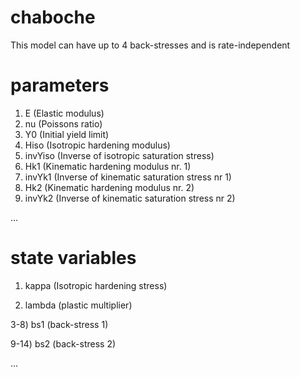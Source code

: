 # chaboche
This model can have up to 4 back-stresses and is rate-independent

# parameters
1. E (Elastic modulus)
2. nu (Poissons ratio)
3. Y0 (Initial yield limit) 
4. Hiso (Isotropic hardening modulus)
5. invYiso (Inverse of isotropic saturation stress)
6. Hk1 (Kinematic hardening modulus nr. 1)
7. invYk1 (Inverse of kinematic saturation stress nr 1)
8. Hk2 (Kinematic hardening modulus nr. 2)
9. invYk2 (Inverse of kinematic saturation stress nr 2)

...

# state variables
1) kappa (Isotropic hardening stress)

2) lambda (plastic multiplier)

3-8) bs1 (back-stress 1)

9-14) bs2 (back-stress 2)

...